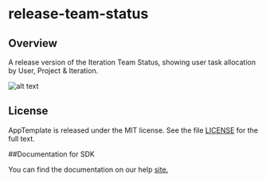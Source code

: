 release-team-status
=========================

## Overview

A release version of the Iteration Team Status, showing user task allocation by User, Project & Iteration.

![alt text](https://raw.github.com/wrackzone/release-team-status/master/screenshot.png "Screenshot")




## License

AppTemplate is released under the MIT license.  See the file [LICENSE](./LICENSE) for the full text.

##Documentation for SDK

You can find the documentation on our help [site.](https://help.rallydev.com/apps/2.0rc2/doc/)

